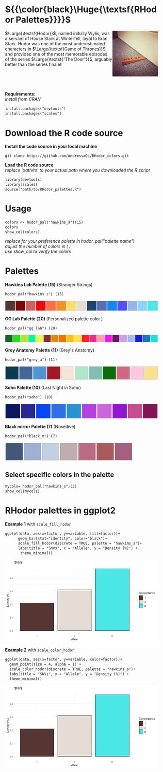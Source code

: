 # ${{\color{black}\Huge{\textsf{RHodor Palettes}}}}\$  <br />

<img src="https://github.com/AndressaOL/RHodor_colors/blob/main/figure/hodor.jpg" alt="Alt text" title="HODOR" width="150" height="150" align="right">

 $\Large{\textsf{Hodor}}$, named initially Wylis, was a servant of House Stark at Winterfell, loyal to Bran Stark. Hodor was one of the most underestimated characters in $\Large{\textsf{Game of Thrones}}$ and provided one of the most memorable episodes of the series $\Large{\textsf{"The Door"}}$, arguably better than the series finale!! <br />
<br />
<br />
<br />

##
**Requirements:**  <br />
*install from CRAN* <br />

```
install.packages("devtools")
install.packages("scales")
```

# Download the R code source

**Install the code source in your local machine** <br />

```
git clone https://github.com/AndressaOL/RHodor_colors.git
```


**Load the R code source** <br />
*replace 'path/to' to your actual path where you downloaded the R script* <br />

```
library(devtools)
library(scales)
source("path/to/RHodor_palettes.R")

```

# Usage

```
colors <- hodor_pal("hawkins_s")(15)
colors
show_col(colors)
```
*replace for your preference palette in hodor_pal("palette name")*  <br />
*adjust the number of colors in ( )* <br />
*use show_col to verify the colors* <br />

# Palettes 

**Hawkins Lab Palette (15)** (Stranger Strings) <br />

```
hodor_pal("hawkins_s") (15)
```
![image](https://github.com/AndressaOL/RHodor_colors/blob/main/figure/hawkinscolors.png)

**GG Lab Palette (20)** (Personalized palette color ) 

```
hodor_pal("gg_lab") (20)
```
![image](https://github.com/AndressaOL/RHodor_colors/blob/main/figure/gg_labcolors.png)

**Grey Anatomy Palette (11)**  (Grey's Anatomy)  <br />

```
hodor_pal("grey_a") (11)
```
![image](https://github.com/AndressaOL/RHodor_colors/blob/main/figure/greycolors1.png) 

**Soho Palette (10)** (Last Night in Soho)  <br /> 

```
hodor_pal("soho") (10)
```
![image](https://github.com/AndressaOL/RHodor_colors/blob/main/figure/soho.png) 


**Black mirror Palette (7)** (Nosedive)  <br /> 

```
hodor_pal("black_m") (7)
```
![image](https://github.com/AndressaOL/RHodor_colors/blob/main/figure/nosedive.png)


## Select specific colors in the palette

```
mycols= hodor_pal("hawkins_s")(3)
show_col(mycols)
```

# RHodor palettes in ggplot2


**Example 1** with `scale_fill_hodor` <br />
```
ggplot(data, aes(x=factor, y=variable, fill=factor))+
      geom_bar(stat="identity", color="black")+
      scale_fill_hodor(discrete = TRUE, palette = "hawkins_s")+
      labs(title = "SNVs", x = "Allele", y = "Density (%)") +
       theme_minimal()
```
![image](https://github.com/AndressaOL/RHodor_colors/blob/main/figure/example1.png)

**Example 2** with `scale_color_hodor` <br />

```
ggplot(data, aes(x=factor, y=variable, color=factor))+
  geom_point(size = 4, alpha = 1) +
  scale_color_hodor(discrete = TRUE, palette = "hawkins_s")+
  labs(title = "SNVs", x = "Allele", y = "Density (%)") +
  theme_minimal()
```
![image](https://github.com/AndressaOL/RHodor_colors/blob/main/figure/example1.png) 










